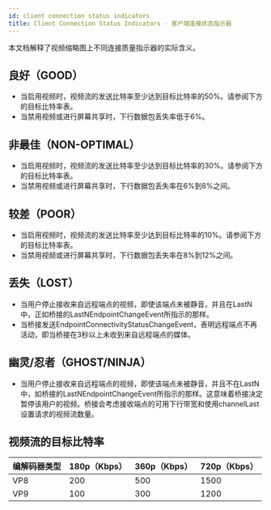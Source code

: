 ```yaml
---
id: client connection status indicators
title: Client Connection Status Indicators - 客户端连接状态指示器
---
```


本文档解释了视频缩略图上不同连接质量指示器的实际含义。

## 良好（GOOD）

* 当启用视频时，视频流的发送比特率至少达到目标比特率的50%。请参阅下方的目标比特率表。
* 当禁用视频或进行屏幕共享时，下行数据包丢失率低于6%。

## 非最佳（NON-OPTIMAL）

* 当启用视频时，视频流的发送比特率至少达到目标比特率的30%。请参阅下方的目标比特率表。
* 当禁用视频或进行屏幕共享时，下行数据包丢失率在6%到8%之间。

## 较差（POOR）

* 当启用视频时，视频流的发送比特率至少达到目标比特率的10%。请参阅下方的目标比特率表。
* 当禁用视频或进行屏幕共享时，下行数据包丢失率在8%到12%之间。

## 丢失（LOST）

* 当用户停止接收来自远程端点的视频，即使该端点未被静音，并且在LastN中，正如桥接的LastNEndpointChangeEvent所指示的那样。
* 当桥接发送EndpointConnectivityStatusChangeEvent，表明远程端点不再活动，即当桥接在3秒以上未收到来自远程端点的媒体。

## 幽灵/忍者（GHOST/NINJA）

* 当用户停止接收来自远程端点的视频，即使该端点未被静音，并且不在LastN中，如桥接的LastNEndpointChangeEvent所指示的那样。这意味着桥接决定暂停该用户的视频。桥接会考虑接收端点的可用下行带宽和使用channelLast设置请求的视频流数量。

## 视频流的目标比特率

| 编解码器类型 | 180p（Kbps） | 360p（Kbps） | 720p（Kbps） |
| ------------ | ------------ | ------------ | ------------ |
| VP8          | 200          | 500          | 1500         |
| VP9          | 100          | 300          | 1200         |

